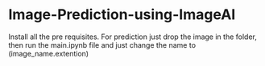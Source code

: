 # Image-Prediction-using-ImageAI
Install all the pre requisites.
For prediction just drop the image in the folder, then run the main.ipynb file and just change the name to (image_name.extention) 
